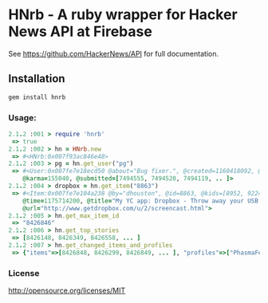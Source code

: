 # HNrb - A ruby wrapper for Hacker News API at Firebase

See https://github.com/HackerNews/API for full documentation.

## Installation

```sh
gem install hnrb
```

### Usage:

```rb
2.1.2 :001 > require 'hnrb'
 => true
2.1.2 :002 > hn = HNrb.new
 => #<HNrb:0x007f93ac846e48>
2.1.2 :003 > pg = hn.get_user("pg")
 => #<User:0x007fe7e18ecd50 @about="Bug fixer.", @created=1160418092, @delay=2, @id="pg",
    @karma=155040, @submitted=[7494555, 7494520, 7494119, .. ]>
2.1.2 :004 > dropbox = hn.get_item("8863")
 => #<Item:0x007fe7e104a238 @by="dhouston", @id=8863, @kids=[8952, 9224, ... ], @score=111,
    @time=1175714200, @title="My YC app: Dropbox - Throw away your USB drive", @type="story",
    @url="http://www.getdropbox.com/u/2/screencast.html">
2.1.2 :005 > hn.get_max_item_id
 => "8426846"
2.1.2 :006 > hn.get_top_stories
 => [8426148, 8426349, 8426558, ... ]
2.1.2 :007 > hn.get_changed_items_and_profiles
 => {"items"=>[8426848, 8426299, 8426849, ... ], "profiles"=>["PhasmaFelis", "roldie", "Chirael", ... ]}
```

### License

http://opensource.org/licenses/MIT
